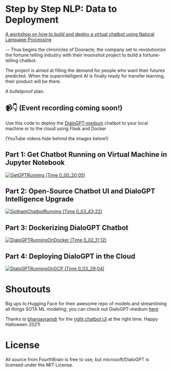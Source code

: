 # Step by Step NLP: Data to Deployment
[A workshop on how to build and deploy a virtual chatbot using Natural Language Processing](https://www.eventbrite.com/e/step-by-step-natural-language-processing-workshop-from-data-to-deployment-tickets-201001560077)

--
Thus begins the chronicles of Dooracle; the company set to revolutionize the fortune telling industry with their moonshot project to build a fortune-telling chatbot.  

The project is aimed at filling the demand for people who want their futures predicted. When the superintelligent AI is finally ready for transfer learning, their product will be there.  

A bulletproof plan.

📹👇
(Event recording coming soon!)
--

Use this code to deploy the [DialoGPT-medium](https://huggingface.co/microsoft/DialoGPT-medium) chatbot to your local machine or to the cloud using Flask and Docker

(YouTube videos hide behind the images below!)

## Part 1: Get Chatbot Running on Virtual Machine in Jupyter Notebook
[![GetGPTRunning (Time 0_00_20;05)](https://user-images.githubusercontent.com/72572922/142128311-fbd624f5-fdc2-4aeb-b3e5-4f8c48849b03.png)](https://youtu.be/9i_dx6PBiP4)

## Part 2: Open-Source Chatbot UI and DialoGPT Intelligence Upgrade
[![GothamChatbotRunning (Time 0_03_43;22)](https://user-images.githubusercontent.com/72572922/142130786-e8b12f65-df49-4f37-990e-f0943b0fe190.png)](https://youtu.be/JRAIZeZ7IfA)

## Part 3: Dockerizing DialoGPT Chatbot
[![DialoGPTRunningOnDocker (Time 0_02_11;12)](https://user-images.githubusercontent.com/72572922/142128807-d42789de-bafc-4412-b1a5-9e31f8b15fa8.png)](https://youtu.be/Bl0fRQ5_XqA)

## Part 4: Deploying DialoGPT in the Cloud
[![DialoGPTRunningOnGCP (Time 0_03_29;04)](https://user-images.githubusercontent.com/72572922/142128920-2fd5646d-03a1-4c03-a3eb-0848e1a10f7b.png)](https://youtu.be/jPfQv8hh_pw)

# Shoutouts 
Big ups to Hugging Face for their awesome repo of models and streamlining all things SOTA ML modeling; you can check out DialoGPT-medium [here](https://huggingface.co/microsoft/DialoGPT-medium)

Thanks to [bhargavramdr](https://github.com/bhargavramdr) for the [right chatbot UI](https://github.com/bhargavramdr/Gotham-chatbot) at the right time.  Happy Halloween 2021! 

# License
All source from FourthBrain is free to use, but microsoft/DialoGPT is licensed under the MIT License.

